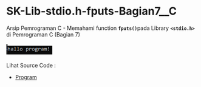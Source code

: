 # SK-Lib-stdio.h-fputs-Bagian7__C
Arsip Pemrograman C - Memahami function <code><b>fputs()</b></code>pada Library <code><b>&lt;stdio.h></b></code> di Pemrograman C (Bagian 7)<br><br>
<img src="https://github.com/RizkyKhapidsyah/SK-Lib-stdio.h-fputs-Bagian7__C/blob/master/SK-Lib-stdio.h-fputs-Bagian7__C/x64/result/001.PNG"><br><br>
Lihat Source Code : <br>
- <a href="https://github.com/RizkyKhapidsyah/SK-Lib-stdio.h-fputs-Bagian7__C/blob/master/SK-Lib-stdio.h-fputs-Bagian7__C/Source.c">Program</a>
